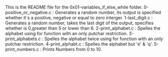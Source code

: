 This is the README file for the 0x01-variables_if_else_while folder.
0-positive_or_negative.c : Generates a random number, its output is specified whether it´s a positive, negative or equal to zero interger.
1-last_digit.c : Generates a random number, takes the last digit of the output, specifies whether is 0,greater than 5 or lower than 6.
2-print_alphabet.c : Spelles the alphabet using for function with an only putchar restriction.
3-print_alphabets.c : Spelles the alphabet twice using for function with an only putchar restriction.
4-print_alphabt.c : Spelles the alphabet but 'e' & 'q'.
5-print_numbers.c : Prints Numbers from 0 to 10.
